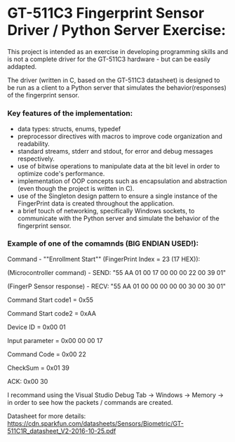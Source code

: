 <h1 style="font-size: 32px;"><strong>GT-511C3 Fingerprint Sensor Driver / Python Server Exercise:</strong></h1>

This project is intended as an exercise in developing programming skills and is not a complete driver for the GT-511C3 hardware - but can be easily addapted.

The driver (written in C, based on the GT-511C3 datasheet) is designed to be run as a client to a Python server that simulates the behavior(responses) of the fingerprint sensor.


<h3>Key features of the implementation:</h3>

- data types: structs, enums, typedef
- preprocessor directives with macros to improve code organization and readability.
- standard streams, stderr and stdout, for error and debug messages respectively.
- use of bitwise operations to manipulate data at the bit level in order to optimize code's performance.
- implementation of OOP concepts such as encapsulation and abstraction (even though the project is written in C).
- use of the Singleton design pattern to ensure a single instance of the FingerPrint data is created throughout the application.
- a brief touch of networking, specifically Windows sockets, to communicate with the Python server and simulate the behavior of the fingerprint sensor.




<h3>Example of one of the comamnds (BIG ENDIAN USED!):</h3>


Command - ""Enrollment Start"" (FingerPrint Index = 23 (17 HEX)):

(Microcontroller command) - SEND: "55 AA 01 00 17 00 00 00 22 00 39 01"

(FingerP Sensor response) - RECV: "55 AA 01 00 00 00 00 00 30 00 30 01"

Command Start code1 = 0x55

Command Start code2 = 0xAA

Device ID = 0x00 01

Input parameter = 0x00 00 00 17

Command Code = 0x00 22

CheckSum = 0x01 39

ACK: 0x00 30

I recommand using the Visual Studio Debug Tab -> Windows -> Memory -> in order to see how the packets / commands are created.

Datasheet for more details: https://cdn.sparkfun.com/datasheets/Sensors/Biometric/GT-511C1R_datasheet_V2-2016-10-25.pdf
